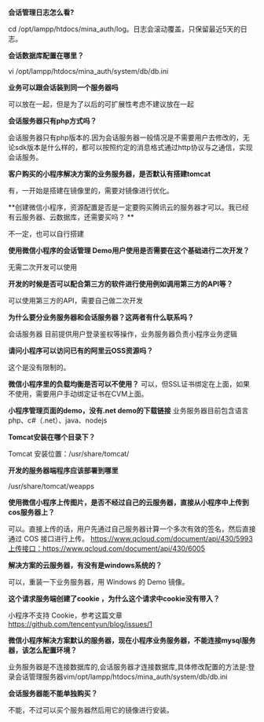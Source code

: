 **会话管理日志怎么看?**

cd /opt/lampp/htdocs/mina_auth/log。日志会滚动覆盖，只保留最近5天的日志。


**会话数据库配置在哪里？**

vi /opt/lampp/htdocs/mina_auth/system/db/db.ini


**业务可以跟会话装到同一个服务器吗**

可以放在一起，但是为了以后的可扩展性考虑不建议放在一起


**会话服务器只有php方式吗？**

会话服务器只有php版本的.因为会话服务器一般情况是不需要用户去修改的，无论sdk版本是什么样的，都可以按照约定的消息格式通过http协议与之通信，实现会话服务。 


**客户购买的小程序解决方案的业务服务器，是否默认有搭建tomcat**

有，一开始是搭建在镜像里的，需要对镜像进行优化。


**创建微信小程序，资源配置是否是一定要购买腾讯云的服务器才可以。我已经有云服务器、云数据库，还需要买吗？	**

不一定，也可以自行搭建

**使用微信小程序的会话管理 Demo用户使用是否需要在这个基础进行二次开发？**

无需二次开发可以使用

**开发的时候是否可以配合第三方的软件进行使用例如调用第三方的API等？**

可以使用第三方的API，需要自己做二次开发

**为什么要分业务服务器和会话服务器？这两者有什么联系吗？**

会话服务器 目前提供用户登录鉴权等操作，业务服务器负责小程序业务逻辑

**请问小程序可以访问已有的阿里云OSS资源吗？**

这个是没有限制的。


**微信小程序里的负载均衡是否可以不使用？**
可以，但SSL证书绑定在上面，如果不使用，需要用户手动绑定证书在CVM上面。


**小程序管理页面的demo，没有.net demo的下载链接**
业务服务器目前包含语言php、c#（.net）、java、nodejs 

**Tomcat安装在哪个目录下？**

Tomcat 安装位置：/usr/share/tomcat/

**开发的服务器端程序应该部署到哪里**

/usr/share/tomcat/weapps



**使用微信小程序上传图片，是否不经过自己的云服务器，直接从小程序中上传到cos服务器上？**

可以。直接上传的话，用户先通过自己服务器计算一个多次有效的签名，然后直接通过 COS 接口进行上传。
https://www.qcloud.com/document/api/430/5993上传接口：https://www.qcloud.com/document/api/430/6005

**解决方案的云服务器，有没有是windows系统的？**

可以，重装一下业务服务器，用 Windows 的 Demo 镜像。

**这个请求服务端创建了cookie ，为什么这个请求中cookie没有带入？**

小程序不支持 Cookie，参考这篇文章 https://github.com/tencentyun/blog/issues/1


**微信小程序解决方案默认的服务器，现在小程序业务服务器，不能连接mysql服务器，该怎么配置环境？**

业务服务器是不连接数据库的,会话服务器才连接数据库,具体修改配置的方法是:登录会话管理服务器vim/opt/lampp/htdocs/mina_auth/system/db/db.ini

**会话服务器能不能单独购买？**

不能，不过可以买个服务器然后用它的镜像进行安装。

 



